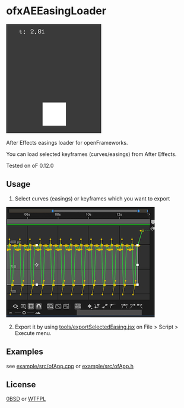 # ofxAEEasingLoader

![animation.gif](./docs/animation.gif)

After Effects easings loader for openFrameworks.

You can load selected keyframes (curves/easings) from After Effects.

Tested on oF 0.12.0

## Usage

1. Select curves (easings) or keyframes which you want to export

![screenshot](./docs/screenshot.png)

2. Export it by using [tools/exportSelectedEasing.jsx](tools/exportSelectedEasing.jsx) on File > Script > Execute menu.

## Examples

see [example/src/ofApp.cpp](example/src/ofApp.cpp) or [example/src/ofApp.h](example/src/ofApp.h)

## License

[0BSD](./LICENSE_0BSD) or [WTFPL](./LICENSE_WTFPL)